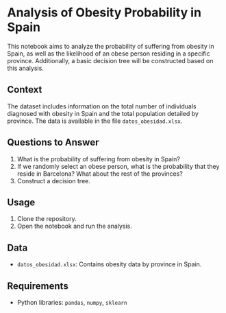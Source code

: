 # Analysis of Obesity Probability in Spain

This notebook aims to analyze the probability of suffering from obesity in Spain, as well as the likelihood of an obese person residing in a specific province. Additionally, a basic decision tree will be constructed based on this analysis.

## Context
The dataset includes information on the total number of individuals diagnosed with obesity in Spain and the total population detailed by province. The data is available in the file `datos_obesidad.xlsx`.

## Questions to Answer
1. What is the probability of suffering from obesity in Spain?
2. If we randomly select an obese person, what is the probability that they reside in Barcelona? What about the rest of the provinces?
3. Construct a decision tree.

## Usage
1. Clone the repository.
2. Open the notebook and run the analysis.

## Data
- `datos_obesidad.xlsx`: Contains obesity data by province in Spain.

## Requirements
- Python libraries: `pandas`, `numpy`, `sklearn`
